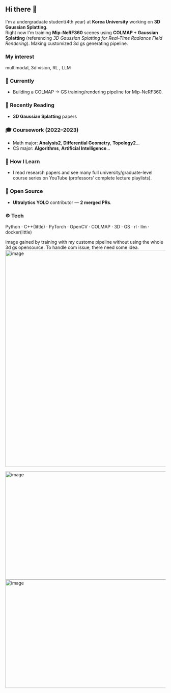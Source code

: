 ## Hi there 👋

I'm a undergraduate student(4th year) at **Korea University** working on **3D Gaussian Splatting**.  
Right now I'm training **Mip-NeRF360** scenes using **COLMAP + Gaussian Splatting** (referencing *3D Gaussian Splatting for Real-Time Radiance Field Rendering*). Making 
customized 3d gs generating pipeline.

### My interest
multimodal, 3d vision, RL , LLM

### 🔭 Currently
- Building a COLMAP → GS training/rendering pipeline for Mip-NeRF360.

### 📖 Recently Reading
- **3D Gaussian Splatting** papers

### 🎓 Coursework (2022–2023)
- Math major: **Analysis2**, **Differential Geometry**, **Topology2**...
- CS major: **Algorithms**, **Artificial Intelligence**...

### 🧠 How I Learn
- I read research papers and see many full university/graduate-level course series on YouTube (professors’ complete lecture playlists).

### 🧩 Open Source
- **Ultralytics YOLO** contributor — **2 merged PRs**.

### ⚙️ Tech
Python · C++(little) · PyTorch · OpenCV · COLMAP · 3D · GS · rl · llm · docker(little) 


image gained by training with my custome pipeline without using the whole 3d gs opensource.
To handle oom issue, there need some idea.
<img width="1024" height="680" alt="image" src="https://github.com/user-attachments/assets/b103f57d-4cbf-4270-8056-3f5944cea69f" />

<img width="512" height="340" alt="image" src="https://github.com/user-attachments/assets/b54d2916-8413-42f2-9a73-18fd2bad1149" />

<img width="512" height="340" alt="image" src="https://github.com/user-attachments/assets/8dd6f7fa-6dc3-46f4-ab1a-7a0cb1e0c3be" />

